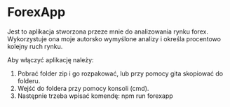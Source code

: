 # ForexApp

Jest to aplikacja stworzona przeze mnie do analizowania rynku forex. Wykorzystuje ona moje autorsko wymyślone analizy i określa procentowo kolejny ruch rynku.

Aby włączyć aplikację należy:

1. Pobrać folder zip i go rozpakować, lub przy pomocy gita skopiować do folderu.
2. Wejść do foldera przy pomocy konsoli (cmd).
3. Następnie trzeba wpisać komendę: npm run forexapp
